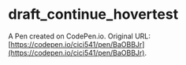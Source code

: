 # draft_continue_hovertest

A Pen created on CodePen.io. Original URL: [https://codepen.io/cici541/pen/BaOBBJr](https://codepen.io/cici541/pen/BaOBBJr).

